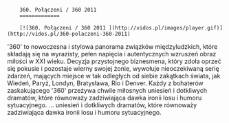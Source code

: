 
        360. Połączeni / 360 2011 
        =============
        
        [![360. Połączeni / 360 2011 ](http://vidos.pl/images/player.gif)](http://vidos.pl/360-polaczeni-360-2011)
        
        
 '360' to nowoczesna i stylowa panorama związków międzyludzkich, które składają się na wyrazisty, pełen napięcia i autentycznych wzruszeń obraz miłości w XXI wieku. Decyzja przystojnego biznesmena, który zdoła oprzeć się pokusie i pozostaje wierny swojej żonie, wywołuje nieoczekiwaną serię zdarzeń, mających miejsce w tak odległych od siebie zakątkach świata, jak Wiedeń, Paryż, Londyn, Bratysława, Rio i Denver. Każdy z bohaterów zaskakującego '360' przeżywa chwile miłosnych uniesień i dotkliwych dramatów, które równoważy zadziwiająca dawka ironii losu i humoru sytuacyjnego.   ... uniesień i dotkliwych dramatów, które równoważy zadziwiająca dawka ironii losu i humoru sytuacyjnego.
    
